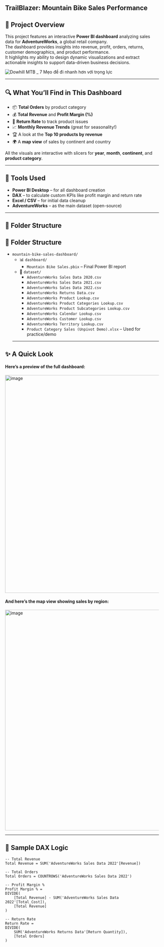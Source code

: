 ## TrailBlazer: Mountain Bike Sales Performance 

## 📖 Project Overview  

This project features an interactive **Power BI dashboard** analyzing sales data for **AdventureWorks**, a global retail company.  
The dashboard provides insights into revenue, profit, orders, returns, customer demographics, and product performance.  
It highlights my ability to design dynamic visualizations and extract actionable insights to support data-driven business decisions.  

![Dowhill MTB _ 7 Mẹo để đi nhanh hơn với trọng lực](https://github.com/user-attachments/assets/85c03dd0-7ff7-4c8f-9705-ceae10375f50)

---

## 🔍 What You’ll Find in This Dashboard

- 📦 **Total Orders** by product category
- 💰 **Total Revenue** and **Profit Margin (%)**
- 🔁 **Return Rate** to track product issues
- 📈 **Monthly Revenue Trends** (great for seasonality!)
- 🏆 A look at the **Top 10 products by revenue**
- 🌍 A **map view** of sales by continent and country

All the visuals are interactive with slicers for **year**, **month**, **continent**, and **product category**.

---

## 🧰 Tools Used

- **Power BI Desktop** – for all dashboard creation
- **DAX** – to calculate custom KPIs like profit margin and return rate
- **Excel / CSV** – for initial data cleanup
- **AdventureWorks** – as the main dataset (open-source)

---

## 📁 Folder Structure

## 📁 Folder Structure

- `mountain-bike-sales-dashboard/`
  - 📊 `dashboard/`
    - `Mountain Bike Sales.pbix` – Final Power BI report
  - 📁 `dataset/`
    - `AdventureWorks Sales Data 2020.csv`
    - `AdventureWorks Sales Data 2021.csv`
    - `AdventureWorks Sales Data 2022.csv`
    - `AdventureWorks Returns Data.csv`
    - `AdventureWorks Product Lookup.csv`
    - `AdventureWorks Product Categories Lookup.csv`
    - `AdventureWorks Product Subcategories Lookup.csv`
    - `AdventureWorks Calendar Lookup.csv`
    - `AdventureWorks Customer Lookup.csv`
    - `AdventureWorks Territory Lookup.csv`
    - `Product Category Sales (Unpivot Demo).xlsx` – Used for practice/demo
  ---

## ✨ A Quick Look

#### Here’s a preview of the full dashboard:

<img width="1267" height="712" alt="image" src="https://github.com/user-attachments/assets/8a527b3b-ec89-47b6-bebe-692903af6eb4" />

#### And here’s the map view showing sales by region:

<img width="1255" height="721" alt="image" src="https://github.com/user-attachments/assets/ddafc698-78fa-430c-bd00-d52dfe6224d4" />

---

## 🧮 Sample DAX Logic

```DAX
-- Total Revenue
Total Revenue = SUM('AdventureWorks Sales Data 2022'[Revenue])

-- Total Orders
Total Orders = COUNTROWS('AdventureWorks Sales Data 2022')

-- Profit Margin %
Profit Margin % = 
DIVIDE(
    [Total Revenue] - SUM('AdventureWorks Sales Data 2022'[Total_Cost]), 
    [Total Revenue]
)

-- Return Rate
Return Rate = 
DIVIDE(
    SUM('AdventureWorks Returns Data'[Return Quantity]), 
    [Total Orders]
)
